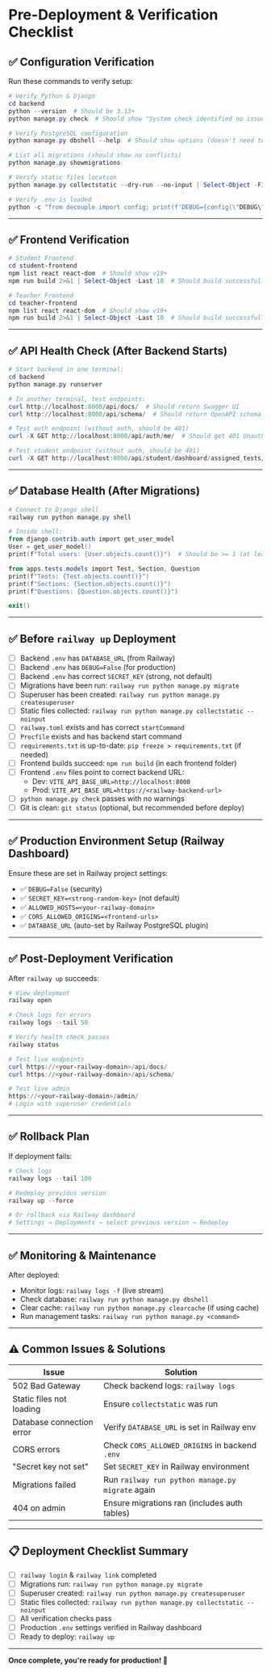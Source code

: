 # Pre-Deployment & Verification Checklist

## ✅ Configuration Verification

Run these commands to verify setup:

```powershell
# Verify Python & Django
cd backend
python --version  # Should be 3.13+
python manage.py check  # Should show "System check identified no issues"

# Verify PostgreSQL configuration
python manage.py dbshell --help  # Should show options (doesn't need to connect)

# List all migrations (should show no conflicts)
python manage.py showmigrations

# Verify static files location
python manage.py collectstatic --dry-run --no-input | Select-Object -First 5

# Verify .env is loaded
python -c "from decouple import config; print(f'DEBUG={config(\"DEBUG\")}'); print(f'DB host visible in URL: postgresql://...')"
```

---

## ✅ Frontend Verification

```powershell
# Student Frontend
cd student-frontend
npm list react react-dom  # Should show v19+
npm run build 2>&1 | Select-Object -Last 10  # Should build successfully

# Teacher Frontend
cd teacher-frontend
npm list react react-dom  # Should show v19+
npm run build 2>&1 | Select-Object -Last 10  # Should build successfully
```

---

## ✅ API Health Check (After Backend Starts)

```powershell
# Start backend in one terminal:
cd backend
python manage.py runserver

# In another terminal, test endpoints:
curl http://localhost:8000/api/docs/  # Should return Swagger UI
curl http://localhost:8000/api/schema/  # Should return OpenAPI schema

# Test auth endpoint (without auth, should be 401)
curl -X GET http://localhost:8000/api/auth/me/  # Should get 401 Unauthorized

# Test student endpoint (without auth, should be 401)
curl -X GET http://localhost:8000/api/student/dashboard/assigned_tests/  # Should get 401 Unauthorized
```

---

## ✅ Database Health (After Migrations)

```powershell
# Connect to Django shell
railway run python manage.py shell

# Inside shell:
from django.contrib.auth import get_user_model
User = get_user_model()
print(f"Total users: {User.objects.count()}")  # Should be >= 1 (at least superuser)

from apps.tests.models import Test, Section, Question
print(f"Tests: {Test.objects.count()}")
print(f"Sections: {Section.objects.count()}")
print(f"Questions: {Question.objects.count()}")

exit()
```

---

## ✅ Before `railway up` Deployment

- [ ] Backend `.env` has `DATABASE_URL` (from Railway)
- [ ] Backend `.env` has `DEBUG=False` (for production)
- [ ] Backend `.env` has correct `SECRET_KEY` (strong, not default)
- [ ] Migrations have been run: `railway run python manage.py migrate`
- [ ] Superuser has been created: `railway run python manage.py createsuperuser`
- [ ] Static files collected: `railway run python manage.py collectstatic --noinput`
- [ ] `railway.toml` exists and has correct `startCommand`
- [ ] `Procfile` exists and has backend start command
- [ ] `requirements.txt` is up-to-date: `pip freeze > requirements.txt` (if needed)
- [ ] Frontend builds succeed: `npm run build` (in each frontend folder)
- [ ] Frontend `.env` files point to correct backend URL:
  - Dev: `VITE_API_BASE_URL=http://localhost:8000`
  - Prod: `VITE_API_BASE_URL=https://<railway-backend-url>`
- [ ] `python manage.py check` passes with no warnings
- [ ] Git is clean: `git status` (optional, but recommended before deploy)

---

## ✅ Production Environment Setup (Railway Dashboard)

Ensure these are set in Railway project settings:

- ✅ `DEBUG=False` (security)
- ✅ `SECRET_KEY=<strong-random-key>` (not default)
- ✅ `ALLOWED_HOSTS=<your-railway-domain>`
- ✅ `CORS_ALLOWED_ORIGINS=<frontend-urls>`
- ✅ `DATABASE_URL` (auto-set by Railway PostgreSQL plugin)

---

## ✅ Post-Deployment Verification

After `railway up` succeeds:

```powershell
# View deployment
railway open

# Check logs for errors
railway logs --tail 50

# Verify health check passes
railway status

# Test live endpoints
curl https://<your-railway-domain>/api/docs/
curl https://<your-railway-domain>/api/schema/

# Test live admin
https://<your-railway-domain>/admin/
# Login with superuser credentials
```

---

## ✅ Rollback Plan

If deployment fails:

```powershell
# Check logs
railway logs --tail 100

# Redeploy previous version
railway up --force

# Or rollback via Railway dashboard
# Settings → Deployments → select previous version → Redeploy
```

---

## ✅ Monitoring & Maintenance

After deployed:

- Monitor logs: `railway logs -f` (live stream)
- Check database: `railway run python manage.py dbshell`
- Clear cache: `railway run python manage.py clearcache` (if using cache)
- Run management tasks: `railway run python manage.py <command>`

---

## ⚠️ Common Issues & Solutions

| Issue | Solution |
|-------|----------|
| 502 Bad Gateway | Check backend logs: `railway logs` |
| Static files not loading | Ensure `collectstatic` was run |
| Database connection error | Verify `DATABASE_URL` is set in Railway env |
| CORS errors | Check `CORS_ALLOWED_ORIGINS` in backend `.env` |
| "Secret key not set" | Set `SECRET_KEY` in Railway environment |
| Migrations failed | Run `railway run python manage.py migrate` again |
| 404 on admin | Ensure migrations ran (includes auth tables) |

---

## 📋 Deployment Checklist Summary

- [ ] `railway login` & `railway link` completed
- [ ] Migrations run: `railway run python manage.py migrate`
- [ ] Superuser created: `railway run python manage.py createsuperuser`
- [ ] Static files collected: `railway run python manage.py collectstatic --noinput`
- [ ] All verification checks pass
- [ ] Production `.env` settings verified in Railway dashboard
- [ ] Ready to deploy: `railway up`

---

**Once complete, you're ready for production! 🚀**

